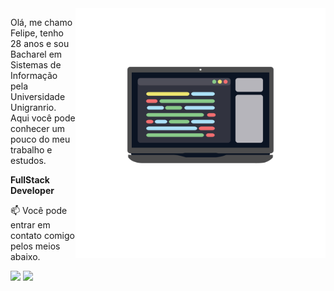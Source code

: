 <!--### Hi there 👋


**felipe-b-oliveira/felipe-b-oliveira** is a ✨ _special_ ✨ repository because its `README.md` (this file) appears on your GitHub profile.

Here are some ideas to get you started:

- 🔭 I’m currently working on ...
- 🌱 I’m currently learning ...
- 👯 I’m looking to collaborate on ...
- 🤔 I’m looking for help with ...
- 💬 Ask me about ...
- 📫 How to reach me: ...
- 😄 Pronouns: ...
- ⚡ Fun fact: ...
-->

<img src="https://raw.githubusercontent.com/felipe-b-oliveira/felipe-b-oliveira/master/image/Laptop%20Icon-03.png" min-width="400px" max-width="400px" width="400px" align="right" alt="Notebook">

<p align="left">
	Olá, me chamo Felipe, tenho 28 anos e sou Bacharel em Sistemas de Informação pela Universidade Unigranrio. Aqui você pode conhecer um pouco do meu trabalho e estudos.
</p>

<p align="left">
  <strong>FullStack Developer</strong>
</p>

<p align="left">
📫  Você pode entrar em contato comigo pelos meios abaixo.
</p>

<p align="left">
<a href="mailto:felipe.boliveira@outlook.com" alt="Gmail">
<img src="https://img.shields.io/badge/-felipe.boliveira@outlook.com-0078D4?style=flat-square&labelColor=0078D4&logo=gmail&logoColor=white&link=felipe.boliveira@outlook.com"/></a>
  
<a href="https://www.linkedin.com/in/felipe-oliveira-417376100/" alt="Linkedin">
<img src="https://img.shields.io/badge/-Felipe%20Oliveira-blue?style=flat-square&logo=Linkedin&logoColor=white&link=https://www.linkedin.com/in/felipe-oliveira-417376100/" /></a>
 </p>
